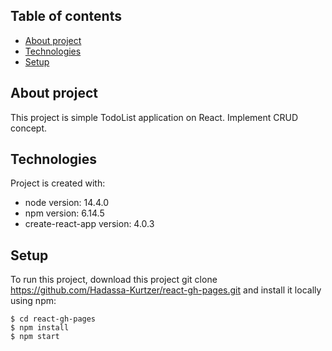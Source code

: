 ## Table of contents
* [About project](#general-info)
* [Technologies](#technologies)
* [Setup](#setup)

## About project
This project is simple TodoList application on React.
Implement CRUD concept.
	
## Technologies
Project is created with:
* node version: 14.4.0
* npm  version: 6.14.5
* create-react-app version: 4.0.3
	
## Setup

To run this project, download this project git clone https://github.com/Hadassa-Kurtzer/react-gh-pages.git
and install it locally using npm:

```
$ cd react-gh-pages
$ npm install
$ npm start
```
